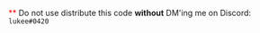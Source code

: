 <font color="red">**</font> Do not use distribute this code <strong>without</strong> DM'ing me on Discord: <code>lukee#0420</code>
